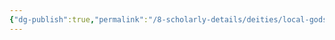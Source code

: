 ```yaml
---
{"dg-publish":true,"permalink":"/8-scholarly-details/deities/local-gods/lucio/","noteIcon":""}
---
```


